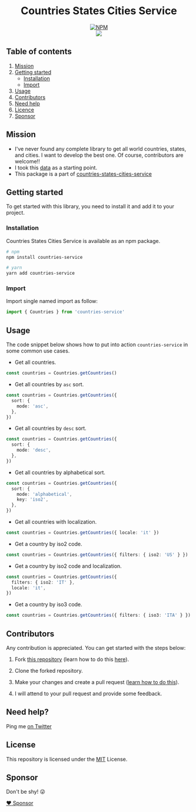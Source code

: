 <div align="center">
  
# Countries States Cities Service

[![NPM](https://nodei.co/npm/countries-service.png?compact=true)](https://nodei.co/npm/countries-service/)
<br />
[![](https://img.shields.io/npm/dt/countries-service.svg?style=flat-square)](https://www.npmjs.com/package/countries-service)

</div>

## Table of contents

1. [Mission](#mission)
2. [Getting started](#getting-started)
   - [Installation](#installation)
   - [Import](#import)
3. [Usage](#usage)
4. [Contributors](#contributors)
5. [Need help](#need-help)
6. [Licence](#license)
7. [Sponsor](#sponsor)

## Mission

- I've never found any complete library to get all world countries, states, and cities. I want to develop the best one. Of course, contributors are welcome!!
- I took this [data](https://github.com/dr5hn/countries-states-cities-database) as a starting point.
- This package is a part of [countries-states-cities-service](https://github.com/Randagio13/countries-states-cities-service)

## Getting started

To get started with this library, you need to install it and add it to your project.

### Installation

Countries States Cities Service is available as an npm package.

```bash
# npm
npm install countries-service

# yarn
yarn add countries-service
```

### Import

Import single named import as follow:

```typescript
import { Countries } from 'countries-service'
```

## Usage

The code snippet below shows how to put into action `countries-service` in some common use cases.

- Get all countries.

```typescript
const countries = Countries.getCountries()
```

- Get all countries by `asc` sort.

```typescript
const countries = Countries.getCountries({
  sort: {
    mode: 'asc',
  },
})
```

- Get all countries by `desc` sort.

```typescript
const countries = Countries.getCountries({
  sort: {
    mode: 'desc',
  },
})
```

- Get all countries by alphabetical sort.

```typescript
const countries = Countries.getCountries({
  sort: {
    mode: 'alphabetical',
    key: 'iso2',
  },
})
```

- Get all countries with localization.

```typescript
const countries = Countries.getCountries({ locale: 'it' })
```

- Get a country by iso2 code.

```typescript
const countries = Countries.getCountries({ filters: { iso2: 'US' } })
```

- Get a country by iso2 code and localization.

```typescript
const countries = Countries.getCountries({
  filters: { iso2: 'IT' },
  locale: 'it',
})
```

- Get a country by iso3 code.

```typescript
const countries = Countries.getCountries({ filters: { iso3: 'ITA' } })
```

## Contributors

Any contribution is appreciated. You can get started with the steps below:

1. Fork [this repository](https://github.com/Randagio13/countries-states-cities-service) (learn how to do this [here](https://help.github.com/articles/fork-a-repo)).

2. Clone the forked repository.

3. Make your changes and create a pull request ([learn how to do this](https://docs.github.com/en/github/collaborating-with-issues-and-pull-requests/creating-a-pull-request)).

4. I will attend to your pull request and provide some feedback.

## Need help?

Ping me [on Twitter](https://twitter.com/randagio19)

## License

This repository is licensed under the [MIT](LICENSE) License.

## Sponsor

Don't be shy! 😜

[:heart: Sponsor](https://github.com/sponsors/Randagio13)
